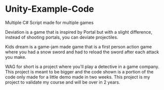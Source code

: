 # Unity-Example-Code
Multiple C# Script made for multiple games

Deviation is a game that is inspired by Portal but with a slight difference,
instead of shooting portals, you can deviate projectiles.

Kids dream is a game-jam made game that is a first person action game
where you had a snow sword and had to reload the sword after each attack you make.

WAG for short is a project where you'll play a detective in a game company. This project is meant to be bigger
and the code shown is a portion of the code only made for a little demo made in two weeks.
This project is my project to validate my course and will be over in 2 years.
